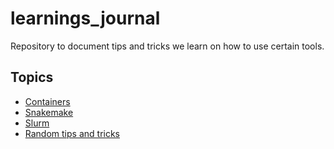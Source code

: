 # learnings_journal

Repository to document tips and tricks we learn on how to use certain tools.

## Topics

* [Containers](./docs/containers.md)
* [Snakemake](./docs/snakemake.md)
* [Slurm](./docs/slurm.md)
* [Random tips and tricks](./docs/random_stuff.md)
